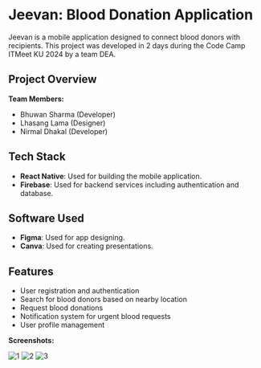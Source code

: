 # Jeevan: Blood Donation Application

Jeevan is a mobile application designed to connect blood donors with recipients. This project was developed in 2 days during the Code Camp ITMeet KU 2024 by a team DEA.

## Project Overview

**Team Members:**
- Bhuwan Sharma (Developer)
- Lhasang Lama (Designer)
- Nirmal Dhakal (Developer)

## Tech Stack

- **React Native**: Used for building the mobile application.
- **Firebase**: Used for backend services including authentication and database.

## Software Used

- **Figma**: Used for app designing.
- **Canva**: Used for creating presentations.

## Features

- User registration and authentication
- Search for blood donors based on nearby location
- Request blood donations
- Notification system for urgent blood requests
- User profile management

**Screenshots:**


![1](https://github.com/user-attachments/assets/4f9bb5a0-2878-4774-b3fe-bf3322c1d7c4)
![2](https://github.com/user-attachments/assets/1c08353a-2f87-49f4-bd82-dcf9cabe44d0)
![3](https://github.com/user-attachments/assets/28dff266-fb3e-459f-be1b-a7542bdd7db6)
